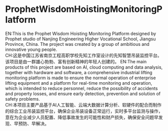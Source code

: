 # ProphetWisdomHoistingMonitoringPlatform
EN:This is the Prophet Wisdom Hoisting Monitoring Platform designed by Prophet studio of Nanjing Engineering Higher Vocational School, Jiangsu Province, China. The project was created by a group of ambitious and innovative young people.  
CH:这是中国江苏省南京工程高职学校先知工作室设计的先知智慧吊装监控平台。该项目是由一群雄心勃勃、富有创新精神的年轻人创建的。
EN:The main products of this project are based on AI, cloud computing and data analysis, together with hardware and software, a comprehensive industrial lifting monitoring platform is made to ensure the normal operation of enterprise lifting equipment and a platform for real-time monitoring and operation, which is intended to reduce personnel, reduce the possibility of accidents and property losses, and ensure early detection, prevention and solution of safety problems.  
CH:本项目主要产品基于AI人工智能、云端大数据计算分析、软硬件的配合而制作的综合工业吊装监控平台，确保企业吊装设备正常运行，实时多平台监测与操作，意在为企业减少人员配置、降低事故发生的可能性和财产损失，确保安全问题早发现、早预防、早解决。
